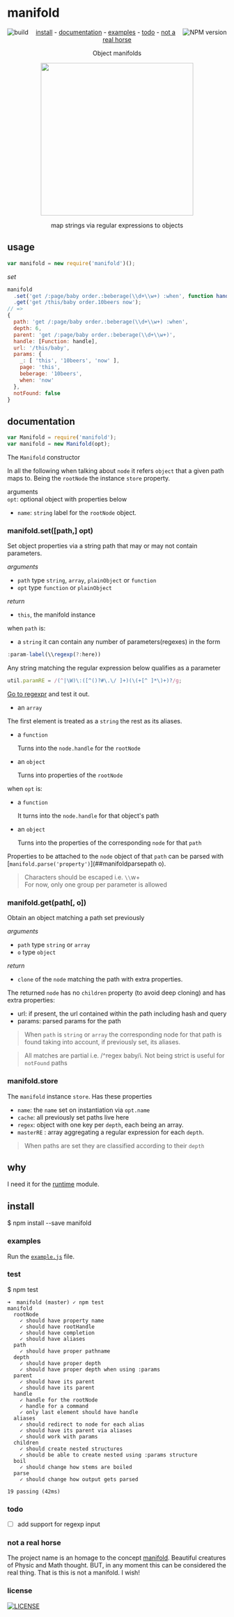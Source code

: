 # manifold

[<img alt="build" src="http://img.shields.io/travis/stringparser/manifold/master.svg?style=flat-square" align="left"/>](https://travis-ci.org/stringparser/manifold/builds)
[<img alt="NPM version" src="http://img.shields.io/npm/v/manifold.svg?style=flat-square" align="right"/>](http://www.npmjs.org/package/manifold)
<p align="center">
  <a href="#install">install</a> -
  <a href="#documentation">documentation</a> -
  <a href="#examples">examples</a> -
  <a href="#todo">todo</a> -
  <a href="#why">not a real horse</a>
</p>

<p align="center">Object manifolds</p>
</p>
<p align="center">
  <a href="http://en.wikipedia.org/wiki/Lie_group">
    <img height=350 src="http://upload.wikimedia.org/wikipedia/commons/thumb/1/14/E8Petrie.svg/270px-E8Petrie.svg.png"/>
  </a>
  <p align="center">map strings via regular expressions to objects<p>
</p>

## usage

```js
var manifold = new require('manifold')();
```

_set_

```js
manifold
  .set('get /:page/baby order.:beberage(\\d+\\w+) :when', function handle(){})
  .get('get /this/baby order.10beers now');
// =>
{
  path: 'get /:page/baby order.:beberage(\\d+\\w+) :when',
  depth: 6,
  parent: 'get /:page/baby order.:beberage(\\d+\\w+)',
  handle: [Function: handle],
  url: '/this/baby',
  params: {
    _: [ 'this', '10beers', 'now' ],
    page: 'this',
    beberage: '10beers',
    when: 'now'
  },
  notFound: false
}
```

## documentation

````js
var Manifold = require('manifold');
var manifold = new Manifold(opt);
````
The `Manifold` constructor

In all the following when talking about `node` it refers `object` that a given path maps to. Being the `rootNode` the instance `store` property.

arguments <br>
`opt`: optional object with properties below
  - `name`: `string` label for the `rootNode` object.

### manifold.set([path,] opt)

Set object properties via a string path that may or may not contain parameters.

_arguments_
- `path` type `string`, `array`, `plainObject` or `function`
- `opt` type `function` or `plainObject`

_return_
- `this`, the manifold instance

when `path` is:
 - a `string` it can contain any number of parameters(regexes) in the form
  ```js
  :param-label(\\regexp(?:here))
  ```
  Any string matching the regular expression below qualifies as a parameter

  ````js
  util.paramRE = /(^|\W)\:([^()?#\.\/ ]+)(\(+[^ ]*\)+)?/g;
  ````
  [Go to regexpr](http://regexr.com/) and test it out.

 - an `array`

  The first element is treated as a `string` the rest as its aliases.

 - a `function`

   Turns into the `node.handle` for the `rootNode`

 - an `object`

   Turns into properties of the `rootNode`

when `opt` is:
 - a `function`

   It turns into the `node.handle` for that object's path

 - an `object`

   Turns into the properties of the corresponding `node` for that `path`


Properties to be attached to the `node` object of that `path` can be parsed with [`manifold.parse('property')`](##manifoldparsepath o).

> Characters should be escaped i.e. `\\`w+ <br>
> For now, only one group per parameter is allowed

### manifold.get(path[, o])

Obtain an object matching a path set previously

_arguments_
- `path` type `string` or `array`
- `o` type `object`

_return_
 - `clone` of the `node` matching the path with extra properties.

The returned `node` has no `children` property (to avoid deep cloning)
and has extra properties:
 - url: if present, the url contained within the path including hash and query
 - params: parsed params for the path

> When `path` is `string` or `array` the corresponding node for that path is found taking into account, if previously set, its aliases.

> All matches are partial i.e. /^regex baby/i. Not being strict is useful for `notFound` paths

### manifold.store

The `manifold` instance `store`. Has these properties
- `name`: the `name` set on instantiation via `opt.name`
- `cache`: all previously set paths live here
- `regex`: object with one key per `depth`, each being an array.
- `masterRE` : array aggregating a regular expression for each `depth`.

> When paths are set they are classified according to their `depth`

## why

I need it for the [runtime](https://github.com/stringparser/runtime) module.

## install

$ npm install --save manifold

### examples
Run the [`example.js`](example.js) file.

### test

$ npm test

```
➜  manifold (master) ✓ npm test
manifold
  rootNode
    ✓ should have property name  
    ✓ should have rootHandle
    ✓ should have completion
    ✓ should have aliases
  path
    ✓ should have proper pathname
  depth
    ✓ should have proper depth
    ✓ should have proper depth when using :params
  parent
    ✓ should have its parent
    ✓ should have its parent
  handle
    ✓ handle for the rootNode
    ✓ handle for a command
    ✓ only last element should have handle
  aliases
    ✓ should redirect to node for each alias
    ✓ should have its parent via aliases
    ✓ should work with params
  children
    ✓ should create nested structures
    ✓ should be able to create nested using :params structure
  boil
    ✓ should change how stems are boiled
  parse
    ✓ should change how output gets parsed

19 passing (42ms)
```

### todo

- [ ] add support for regexp input

### not a real horse

The project name is an homage to the concept [manifold](http://en.wikipedia.org/wiki/Manifold). Beautiful creatures of Physic and Math thought. BUT, in any moment this can be considered the real thing. That is this is not a manifold. I wish!

### license

[<img alt="LICENSE" src="http://img.shields.io/npm/l/manifold.svg?style=flat-square"/>](http://opensource.org/licenses/MIT)
